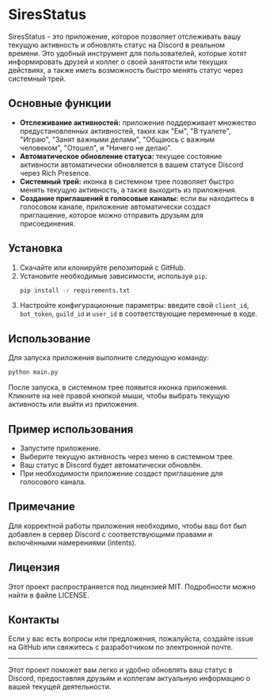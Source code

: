# SiresStatus

SiresStatus - это приложение, которое позволяет отслеживать вашу текущую активность и обновлять статус на Discord в реальном времени. Это удобный инструмент для пользователей, которые хотят информировать друзей и коллег о своей занятости или текущих действиях, а также иметь возможность быстро менять статус через системный трей.

## Основные функции

- **Отслеживание активностей:** приложение поддерживает множество предустановленных активностей, таких как "Ем", "В туалете", "Играю", "Занят важными делами", "Общаюсь с важным человеком", "Отошел", и "Ничего не делаю".
- **Автоматическое обновление статуса:** текущее состояние активности автоматически обновляется в вашем статусе Discord через Rich Presence.
- **Системный трей:** иконка в системном трее позволяет быстро менять текущую активность, а также выходить из приложения.
- **Создание приглашений в голосовые каналы:** если вы находитесь в голосовом канале, приложение автоматически создаст приглашение, которое можно отправить друзьям для присоединения.

## Установка

1. Скачайте или клонируйте репозиторий с GitHub.
2. Установите необходимые зависимости, используя `pip`:
    ```bash
    pip install -r requirements.txt
    ```
3. Настройте конфигурационные параметры: введите свой `client_id`, `bot_token`, `guild_id` и `user_id` в соответствующие переменные в коде.

## Использование

Для запуска приложения выполните следующую команду:
```bash
python main.py
```

После запуска, в системном трее появится иконка приложения. Кликните на неё правой кнопкой мыши, чтобы выбрать текущую активность или выйти из приложения.

## Пример использования

- Запустите приложение.
- Выберите текущую активность через меню в системном трее.
- Ваш статус в Discord будет автоматически обновлён.
- При необходимости приложение создаст приглашение для голосового канала.

## Примечание

Для корректной работы приложения необходимо, чтобы ваш бот был добавлен в сервер Discord с соответствующими правами и включёнными намерениями (intents).

## Лицензия

Этот проект распространяется под лицензией MIT. Подробности можно найти в файле LICENSE.

## Контакты

Если у вас есть вопросы или предложения, пожалуйста, создайте issue на GitHub или свяжитесь с разработчиком по электронной почте.

---

Этот проект поможет вам легко и удобно обновлять ваш статус в Discord, предоставляя друзьям и коллегам актуальную информацию о вашей текущей деятельности.
